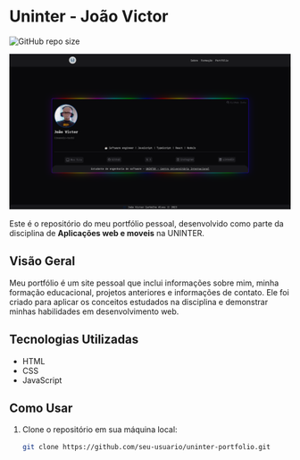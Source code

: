 # Uninter - João Victor

![GitHub repo size](https://img.shields.io/github/repo-size/joaovic-tech/uninter-portfolio)

![](./template/template.webp)

Este é o repositório do meu portfólio pessoal, desenvolvido como parte da disciplina de **Aplicações web e moveis** na UNINTER.

## Visão Geral

Meu portfólio é um site pessoal que inclui informações sobre mim, minha formação educacional, projetos anteriores e informações de contato. Ele foi criado para aplicar os conceitos estudados na disciplina e demonstrar minhas habilidades em desenvolvimento web.

## Tecnologias Utilizadas

- HTML
- CSS
- JavaScript

## Como Usar

1. Clone o repositório em sua máquina local:

   ```bash
   git clone https://github.com/seu-usuario/uninter-portfolio.git
   ```
